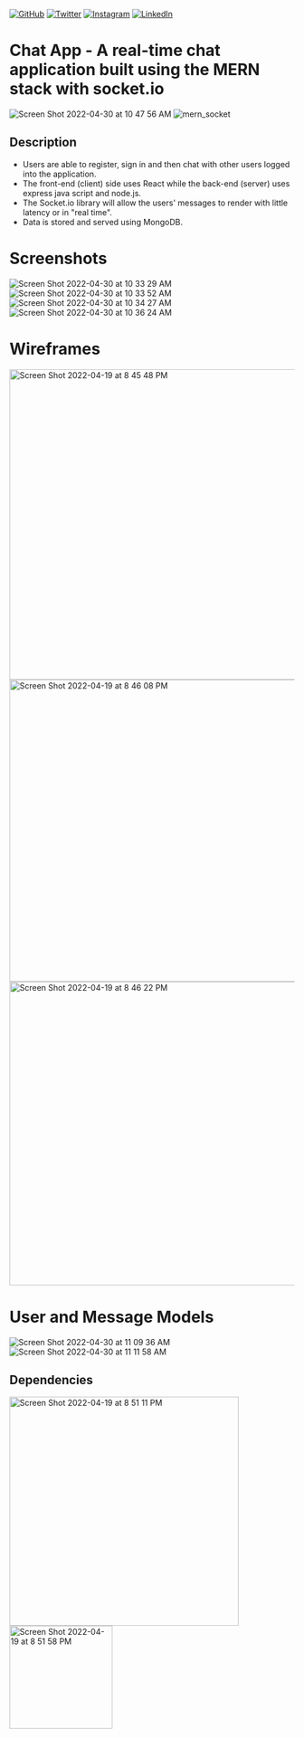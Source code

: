 [![GitHub](https://img.shields.io/badge/github-%23121011.svg?style=for-the-badge&logo=github&logoColor=white)](https://www.github.com/jackrobert0220)
[![Twitter](https://img.shields.io/badge/<Twitter>-%231DA1F2.svg?style=for-the-badge&logo=Twitter&logoColor=white)](https://www.twitter.com/jackglazzzer)
[![Instagram](https://img.shields.io/badge/<Instagram>-%23E4405F.svg?style=for-the-badge&logo=Instagram&logoColor=white)](https://www.instagram.com/jackglazzzer)
[![LinkedIn](https://img.shields.io/badge/linkedin-%230077B5.svg?style=for-the-badge&logo=linkedin&logoColor=white)](https://www.linkedin.com/in/jack-glazer)

# Chat App - A real-time chat application built using the MERN stack with socket.io

![Screen Shot 2022-04-30 at 10 47 56 AM](https://user-images.githubusercontent.com/91999893/166116851-4da933c3-57b8-4569-9e00-97157a095c71.jpeg)
![mern_socket](https://user-images.githubusercontent.com/91999893/166116881-d11ad35b-6f36-4330-8941-d9badaa726ac.png)

## Description

- Users are able to register, sign in and then chat with other users logged into the application.
- The front-end (client) side uses React while the back-end (server) uses express java script and node.js.
- The Socket.io library will allow the users' messages to render with little latency or in "real time".
- Data is stored and served using MongoDB.

# Screenshots
![Screen Shot 2022-04-30 at 10 33 29 AM](https://user-images.githubusercontent.com/91999893/166117547-d5b487ed-1e7b-443b-b6bb-7fd3f30145eb.png)
![Screen Shot 2022-04-30 at 10 33 52 AM](https://user-images.githubusercontent.com/91999893/166117552-00bc6caf-bd06-4cef-9839-cc882812ed0a.png)
![Screen Shot 2022-04-30 at 10 34 27 AM](https://user-images.githubusercontent.com/91999893/166117554-67459e19-327e-4576-9b50-082ae6e0dfa7.png)
![Screen Shot 2022-04-30 at 10 36 24 AM](https://user-images.githubusercontent.com/91999893/166117556-f996dc1c-8fd1-4cfd-99f3-b7e17568e228.png)

# Wireframes
<img width="549" alt="Screen Shot 2022-04-19 at 8 45 48 PM" src="https://user-images.githubusercontent.com/91999893/164146258-8a9e1e4a-1c00-46db-be53-a57940ce539c.png">

<img width="534" alt="Screen Shot 2022-04-19 at 8 46 08 PM" src="https://user-images.githubusercontent.com/91999893/164146304-e679edd9-0700-4084-8994-60ce177f8384.png">

<img width="537" alt="Screen Shot 2022-04-19 at 8 46 22 PM" src="https://user-images.githubusercontent.com/91999893/164146332-9c676212-6563-4bdd-91d3-c3ad7e704cd6.png">

# User and Message Models
![Screen Shot 2022-04-30 at 11 09 36 AM](https://user-images.githubusercontent.com/91999893/166117476-46b6b1e8-3b8f-42b6-bac6-99cd46e13f30.png)
![Screen Shot 2022-04-30 at 11 11 58 AM](https://user-images.githubusercontent.com/91999893/166117480-65134b91-0d68-43d7-9451-de80e894689c.png)

## Dependencies
<img width="405" alt="Screen Shot 2022-04-19 at 8 51 11 PM" src="https://user-images.githubusercontent.com/91999893/164146807-831c82ec-d6b8-4f43-8c95-e206f5c22bb3.png">

<img width="182" alt="Screen Shot 2022-04-19 at 8 51 58 PM" src="https://user-images.githubusercontent.com/91999893/164146889-5e3dce3b-243e-4aad-bc04-f72f6b666c5e.png">
